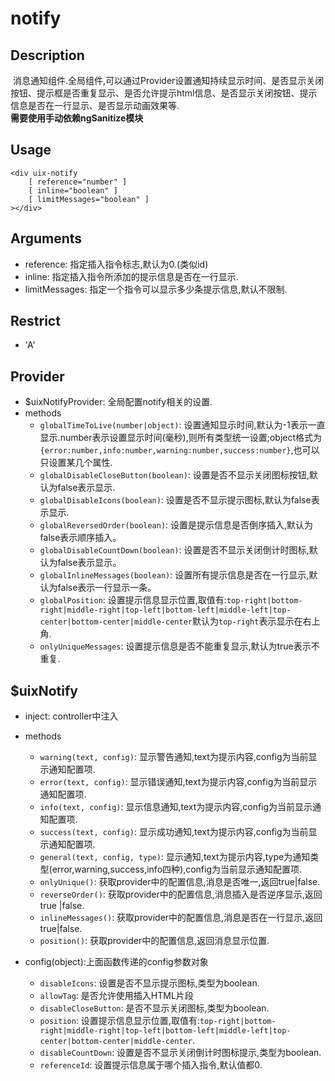 # notify

## Description
 消息通知组件.全局组件,可以通过Provider设置通知持续显示时间、是否显示关闭按钮、提示框是否重复显示、是否允许提示html信息、是否显示关闭按钮、提示信息是否在一行显示、是否显示动画效果等.   
**需要使用手动依赖ngSanitize模块**

## Usage

```
<div uix-notify
    [ reference="number" ]
    [ inline="boolean" ]
    [ limitMessages="boolean" ]
></div>
```

## Arguments
- reference: 指定插入指令标志,默认为0.(类似id)
- inline: 指定插入指令所添加的提示信息是否在一行显示.
- limitMessages: 指定一个指令可以显示多少条提示信息,默认不限制.

## Restrict
- 'A'

## Provider
- $uixNotifyProvider: 全局配置notify相关的设置.
- methods
	- `globalTimeToLive(number|object)`: 设置通知显示时间,默认为-1表示一直显示.number表示设置显示时间(毫秒),则所有类型统一设置;object格式为`{error:number,info:number,warning:number,success:number}`,也可以只设置某几个属性.
	- `globalDisableCloseButton(boolean)`: 设置是否不显示关闭图标按钮,默认为false表示显示.
	- `globalDisableIcons(boolean)`: 设置是否不显示提示图标,默认为false表示显示.
	- `globalReversedOrder(boolean)`: 设置是提示信息是否倒序插入,默认为false表示顺序插入。
	- `globalDisableCountDown(boolean)`: 设置是否不显示关闭倒计时图标,默认为false表示显示。
	- `globalInlineMessages(boolean)`: 设置所有提示信息是否在一行显示,默认为false表示一行显示一条。
	- `globalPosition`: 设置提示信息显示位置,取值有:`top-right|bottom-right|middle-right|top-left|bottom-left|middle-left|top-center|bottom-center|middle-center`默认为`top-right`表示显示在右上角.
	- `onlyUniqueMessages`: 设置提示信息是否不能重复显示,默认为true表示不重复.

## $uixNotify
- inject: controller中注入
- methods
	- `warning(text, config)`: 显示警告通知,text为提示内容,config为当前显示通知配置项.
	- `error(text, config)`: 显示错误通知,text为提示内容,config为当前显示通知配置项.
	- `info(text, config)`: 显示信息通知,text为提示内容,config为当前显示通知配置项.
	- `success(text, config)`: 显示成功通知,text为提示内容,config为当前显示通知配置项.
	- `general(text, config, type)`: 显示通知,text为提示内容,type为通知类型(error,warning,success,info四种),config为当前显示通知配置项.
	- `onlyUnique()`: 获取provider中的配置信息,消息是否唯一,返回true|false.
	- `reverseOrder()`: 获取provider中的配置信息,消息插入是否逆序显示,返回true |false.
	- `inlineMessages()`: 获取provider中的配置信息,消息是否在一行显示,返回true|false.
	- `position()`: 获取provider中的配置信息,返回消息显示位置.

- config(object):上面函数传递的config参数对象
	- `disableIcons`: 设置是否不显示提示图标,类型为boolean.
	- `allowTag`: 是否允许使用插入HTML片段
	- `disableCloseButton`: 是否不显示关闭图标,类型为boolean.
	- `position`: 设置提示信息显示位置,取值有:`top-right|bottom-right|middle-right|top-left|bottom-left|middle-left|top-center|bottom-center|middle-center`.
	- `disableCountDown`: 设置是否不显示关闭倒计时图标提示,类型为boolean.
	- `referenceId`: 设置提示信息属于哪个插入指令,默认值都0.

